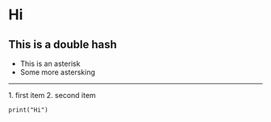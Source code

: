 # Hi
## This is a double hash

* This is an asterisk
* Some more astersking
<hr>
1. first item
2. second item

```
print("Hi")
```
